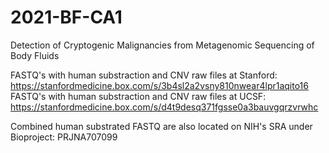 # 2021-BF-CA1
Detection of Cryptogenic Malignancies from Metagenomic Sequencing of Body Fluids



FASTQ's with human substraction and CNV raw files at Stanford: https://stanfordmedicine.box.com/s/3b4sl2a2vsny810nwear4lpr1aqito16
FASTQ's with human substraction and CNV raw files at UCSF: https://stanfordmedicine.box.com/s/d4t9desq371fgsse0a3bauvgqrzvrwhc

Combined human substrated FASTQ are also located on NIH's SRA under Bioproject: PRJNA707099
